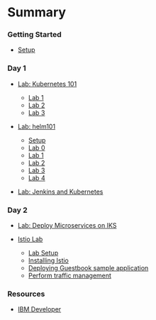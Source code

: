# Summary

<!-- Rules of SUMMARY.md are here: https://docs.gitbook.com/integrations/github/content-configuration#summary -->
<!-- All headings MUST be THREE hashmarks (###) -->
<!-- Indented bullets (4 spaces) will make the first line be a section -->

### Getting Started

* [Setup](pre-work/README.md)

### Day 1
* [Lab: Kubernetes 101](generatedContent/kube101/README.md)
    * [Lab 1](generatedContent/kube101/Lab1/README.md)
    * [Lab 2](generatedContent/kube101/Lab2/README.md)
    * [Lab 3](generatedContent/kube101/Lab3/README.md)

* [Lab: helm101](generatedContent/helm101/README.md)
    * [Setup](helm-setup/README.md)
    * [Lab 0](generatedContent/helm101/Lab0/README.md)
    * [Lab 1](generatedContent/helm101/Lab1/README.md)
    * [Lab 2](generatedContent/helm101/Lab2/README.md)
    * [Lab 3](generatedContent/helm101/Lab3/README.md)
    * [Lab 4](generatedContent/helm101/Lab4/README.md)
    
* [Lab: Jenkins and Kubernetes](generatedContent/app-modernization-cicd-lab-iks/README.md)

### Day 2
* [Lab: Deploy Microservices on IKS](generatedContent/spring-boot-microservices-on-kubernetes/README_deployment.md)

* [Istio Lab](generatedContent/istio101/README.md)
    * [Lab Setup](istio-setup/README.md)
    * [Installing Istio](generatedContent/istio101/exercise-2/README.md)
    * [Deploying Guestbook sample application](generatedContent/istio101/exercise-3/README.md) 
    * [Perform traffic management](generatedContent/istio101/exercise-6/README.md)


### Resources

* [IBM Developer](https://developer.ibm.com)